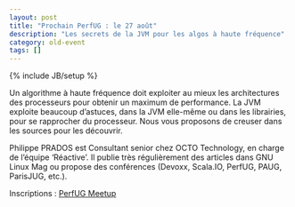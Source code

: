```yaml
---
layout: post
title: "Prochain PerfUG : le 27 août"
description: "Les secrets de la JVM pour les algos à haute fréquence"
category: old-event
tags: []
---
```

{% include JB/setup %}

Un algorithme à haute fréquence doit exploiter au mieux les architectures des processeurs pour obtenir un maximum de performance. 
La JVM exploite beaucoup d’astuces, dans la JVM elle-même ou dans les librairies, pour se rapprocher du processeur. 
Nous vous proposons de creuser dans les sources pour les découvrir.
<!-- more -->

Philippe PRADOS est Consultant senior chez OCTO Technology, en charge de l’équipe ‘Réactive’. 
Il publie très régulièrement des articles dans GNU Linux Mag ou propose des conférences (Devoxx, Scala.IO, PerfUG, PAUG, ParisJUG, etc.).


Inscriptions : [PerfUG Meetup](http://www.meetup.com/fr/PerfUG/events/223962183/)